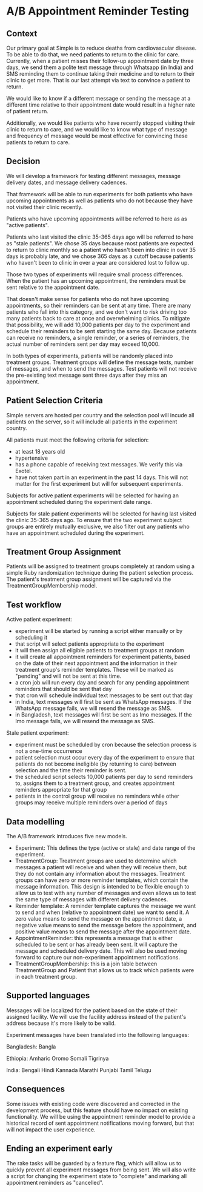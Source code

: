 # A/B Appointment Reminder Testing

## Context

Our primary goal at Simple is to reduce deaths from cardiovascular disease. To be able to do that, we need patients to return to the clinic for care. Currently, when a patient misses their follow-up appointment date by three days, we send them a polite text message through Whatsapp (in India) and SMS reminding them to continue taking their medicine and to return to their clinic to get more. That is our last attempt via text to convince a patient to return.

We would like to know if a different message or sending the message at a different time relative to their appointment date would result in a higher rate of patient return.

Additionally, we would like patients who have recently stopped visiting their clinic to return to care, and we would like to know what type of message and frequency of message would be most effective for convincing these patients to return to care.

## Decision

We will develop a framework for testing different messages, message delivery dates, and message delivery cadences.

That framework will be able to run experiments for both patients who have upcoming appointments as well as patients who do not because they have not visited their clinic recently.

Patients who have upcoming appointments will be referred to here as as "active patients".

Patients who last visited the clinic 35-365 days ago will be referred to here as "stale patients". We chose 35 days because most patients are expected to return to clinic monthly so a patient who hasn't been into clinic in over 35 days is probably late, and we chose 365 days as a cutoff because patients who haven't been to clinic in over a year are considered lost to follow up.

Those two types of experiments will require small process differences. When the patient has an upcoming appointment, the reminders must be sent relative to the appointment date.

That doesn't make sense for patients who do not have upcoming appointments, so their reminders can be sent at any time. There are many patients who fall into this category, and we don't want to risk driving too many patients back to care at once and overwhelming clinics. To mitigate that possibility, we will add 10,000 patients per day to the experiment and schedule their reminders to be sent starting the same day. Because patients can receive no reminders, a single reminder, or a series of reminders, the actual number of reminders sent per day may exceed 10,000.

In both types of experiments, patients will be randomly placed into treatment groups. Treatment groups will define the message texts, number of messages, and when to send the messages. Test patients will not receive the pre-existing text message sent three days after they miss an appointment.

## Patient Selection Criteria

Simple servers are hosted per country and the selection pool will incude all patients on the server, so it will include all patients in the experiment country.

All patients must meet the following criteria for selection:
- at least 18 years old
- hypertensive
- has a phone capable of receiving text messages. We verify this via Exotel.
- have not taken part in an experiment in the past 14 days. This will not matter for the first experiment but will for subsequent experiments.

Subjects for active patient experiments will be selected for having an appointment scheduled during the experiment date range.

Subjects for stale patient experiments will be selected for having last visited the clinic 35-365 days ago. To ensure that the two experiment subject groups are entirely mutually exclusive, we also filter out any patients who have an appointment scheduled during the experiment.

## Treatment Group Assignment

Patients will be assigned to treatment groups completely at random using a simple Ruby randomization technique during the patient selection process. The patient's treatment group assignment will be captured via the TreatmentGroupMembership model.
## Test workflow

Active patient experiment:
- experiment will be started by running a script either manually or by scheduling it
- that script will select patients appropriate to the experiment
- it will then assign all eligible patients to treatment groups at random
- it will create all appointment reminders for experiment patients, based on the date of their next appointment and the information in their treatment group's reminder templates. These will be marked as "pending" and will not be sent at this time.
- a cron job will run every day and search for any pending appointment reminders that should be sent that day
- that cron will schedule individual text messages to be sent out that day
- in India, text messages will first be sent as WhatsApp messages. If the WhatsApp message fails, we will resend the message as SMS.
- in Bangladesh, text messages will first be sent as Imo messages. If the Imo message fails, we will resend the message as SMS.

Stale patient experiment:
- experiment must be scheduled by cron because the selection process is not a one-time occurrence
- patient selection must occur every day of the experiment to ensure that patients do not become ineligible (by returning to care) between selection and the time their reminder is sent.
- the scheduled script selects 10,000 patients per day to send reminders to, assigns them to a treatment group, and creates appointment reminders appropriate for that group
- patients in the control group will receive no reminders while other groups may receive multiple reminders over a period of days

## Data modelling

The A/B framework introduces five new models.

- Experiment: This defines the type (active or stale) and date range of the experiment.
- TreatmentGroup: Treatment groups are used to determine which messages a patient will receive and when they will receive them, but they do not contain any information about the messages. Treatment groups can have zero or more reminder templates, which contain the message information. This design is intended to be flexible enough to allow us to test with any number of messages and even allows us to test the same type of messages with different delivery cadences.
- Reminder template: A reminder template captures the message we want to send and when (relative to appointment date) we want to send it. A zero value means to send the message on the appointment date, a negative value means to send the message before the appointment, and positive value means to send the message after the appointment date.
- AppointmentReminder: this represents a message that is either scheduled to be sent or has already been sent. It will capture the message and scheduled delivery date. This will also be used moving forward to capture our non-experiment appointment notifications.
- TreatmentGroupMembership: this is a join table between TreatmentGroup and Patient that allows us to track which patients were in each treatment group.

## Supported languages

Messages will be localized for the patient based on the state of their assigned facility. We will use the facility address instead of the patient's address because it's more likely to be valid.

Experiment messages have been translated into the following languages:

Bangladesh:
Bangla

Ethiopia:
Amharic
Oromo
Somali
Tigrinya

India:
Bengali
Hindi
Kannada
Marathi
Punjabi
Tamil
Telugu

## Consequences

Some issues with existing code were discovered and corrected in the development process, but this feature should have no impact on existing functionality. We will be using the appointment reminder model to provide a historical record of sent appointment notifications moving forward, but that will not impact the user experience.

## Ending an experiment early

The rake tasks will be guarded by a feature flag, which will allow us to quickly prevent all experiment messages from being sent. We will also write a script for changing the experiment state to "complete" and marking all appointment reminders as "cancelled".